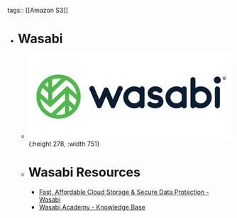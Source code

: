 tags:: [[Amazon S3]]

- # Wasabi
	- ![wasabi.png](../assets/wasabi_1703908769250_0.png){:height 278, :width 751}
	- # Wasabi Resources
		- [Fast, Affordable Cloud Storage & Secure Data Protection - Wasabi](https://wasabi.com/)
		- [Wasabi Academy - Knowledge Base](https://docs.wasabi.com/)